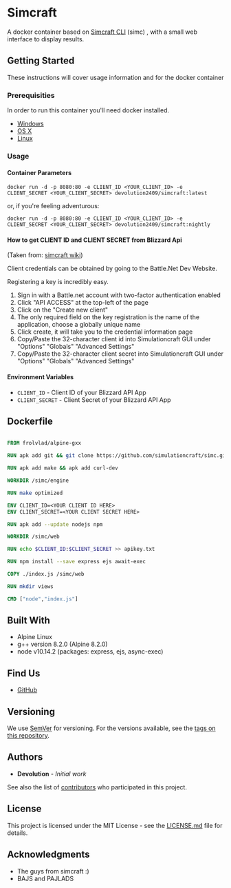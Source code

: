 # Simcraft

A docker container based on [Simcraft CLI](https://github.com/simulationcraft/simc) (simc) , with a small web interface to display results.

## Getting Started

These instructions will cover usage information and for the docker container 

### Prerequisities


In order to run this container you'll need docker installed.

* [Windows](https://docs.docker.com/windows/started)
* [OS X](https://docs.docker.com/mac/started/)
* [Linux](https://docs.docker.com/linux/started/)

### Usage

#### Container Parameters


```shell
docker run -d -p 8080:80 -e CLIENT_ID <YOUR_CLIENT_ID> -e CLIENT_SECRET <YOUR_CLIENT_SECRET> devolution2409/simcraft:latest
```

or, if you're feeling adventurous:
```shell
docker run -d -p 8080:80 -e CLIENT_ID <YOUR_CLIENT_ID> -e CLIENT_SECRET <YOUR_CLIENT_SECRET> devolution2409/simcraft:nightly 
```
#### How to get CLIENT ID and CLIENT SECRET from Blizzard Api

(Taken from: [simcraft wiki](https://github.com/simulationcraft/simc/wiki/BattleArmoryAPI))

Client credentials can be obtained by going to the Battle.Net Dev Website.

Registering a key is incredibly easy.

1. Sign in with a Battle.net account with two-factor authentication enabled
2. Click "API ACCESS" at the top-left of the page
3. Click on the "Create new client"
4. The only required field on the key registration is the name of the application, choose a globally unique name
5. Click create, it will take you to the credential information page
6. Copy/Paste the 32-character client id into Simulationcraft GUI under "Options" "Globals" "Advanced Settings"
7. Copy/Paste the 32-character client secret into Simulationcraft GUI under "Options" "Globals" "Advanced Settings"

#### Environment Variables

* `CLIENT_ID` - Client ID of your Blizzard API App
* `CLIENT_SECRET` - Client Secret of your Blizzard API App

## Dockerfile

```Dockerfile

FROM frolvlad/alpine-gxx

RUN apk add git && git clone https://github.com/simulationcraft/simc.git

RUN apk add make && apk add curl-dev 

WORKDIR /simc/engine

RUN make optimized

ENV CLIENT_ID=<YOUR CLIENT ID HERE>
ENV CLIENT_SECRET=<YOUR CLIENT SECRET HERE>

RUN apk add --update nodejs npm

WORKDIR /simc/web

RUN echo $CLIENT_ID:$CLIENT_SECRET >> apikey.txt

RUN npm install --save express ejs await-exec

COPY ./index.js /simc/web

RUN mkdir views

CMD ["node","index.js"]

```

## Built With

* Alpine Linux
* g++ version 8.2.0 (Alpine 8.2.0)
* node v10.14.2 (packages: express, ejs, async-exec)

## Find Us

* [GitHub](https://github.com/devolution2409/simcraft)

## Versioning

We use [SemVer](http://semver.org/) for versioning. For the versions available, see the 
[tags on this repository](https://github.com/devolution2409/simcraft/tags). 

## Authors

* **Devolution** - *Initial work* 

See also the list of [contributors](https://github.com/devolution2409/simcraft/contributors) who 
participated in this project.

## License

This project is licensed under the MIT License - see the [LICENSE.md](LICENSE.md) file for details.

## Acknowledgments

* The guys from simcraft :)
* BAJS and PAJLADS 

